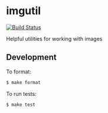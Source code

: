 # imgutil

[![Build Status](https://travis-ci.org/buildpack/imgutil.svg?branch=master)](https://travis-ci.org/buildpack/imgutil)

Helpful utilities for working with images

## Development

To format:

```bash
$ make format
```

To run tests:

```bash
$ make test
```